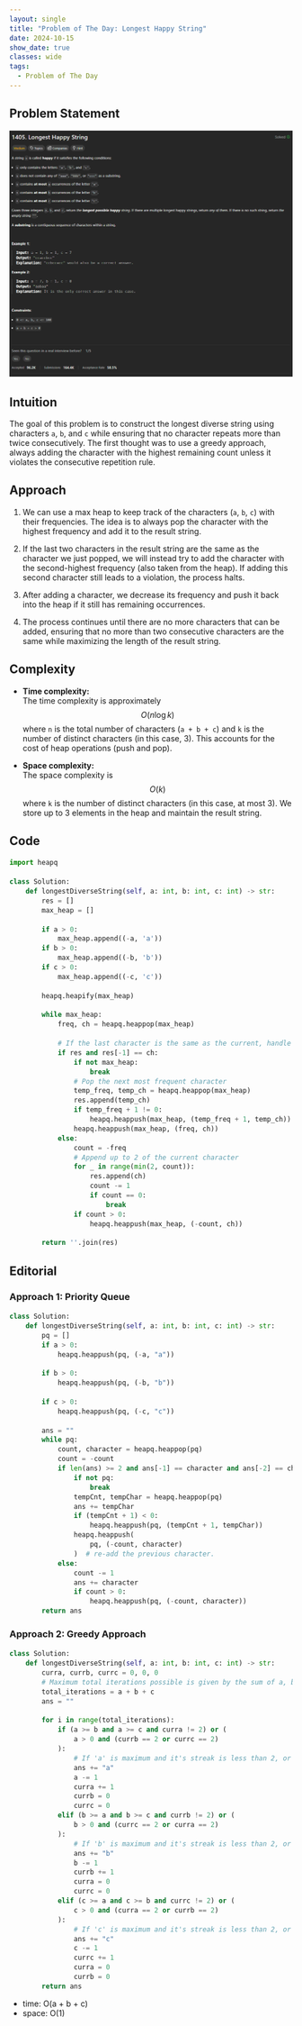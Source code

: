 ```yaml
---
layout: single
title: "Problem of The Day: Longest Happy String"
date: 2024-10-15
show_date: true
classes: wide
tags:
  - Problem of The Day
---
```


## Problem Statement

![problem](/assets/images/2024-10-15_20-48-49-problem-1405.png)

## Intuition

The goal of this problem is to construct the longest diverse string using characters `a`, `b`, and `c` while ensuring that no character repeats more than twice consecutively. The first thought was to use a greedy approach, always adding the character with the highest remaining count unless it violates the consecutive repetition rule.

## Approach

1. We can use a max heap to keep track of the characters (`a`, `b`, `c`) with their frequencies. The idea is to always pop the character with the highest frequency and add it to the result string.
2. If the last two characters in the result string are the same as the character we just popped, we will instead try to add the character with the second-highest frequency (also taken from the heap). If adding this second character still leads to a violation, the process halts.

3. After adding a character, we decrease its frequency and push it back into the heap if it still has remaining occurrences.

4. The process continues until there are no more characters that can be added, ensuring that no more than two consecutive characters are the same while maximizing the length of the result string.

## Complexity

- **Time complexity:**  
  The time complexity is approximately $$O(n \log k)$$ where `n` is the total number of characters (`a + b + c`) and `k` is the number of distinct characters (in this case, 3). This accounts for the cost of heap operations (push and pop).

- **Space complexity:**  
  The space complexity is $$O(k)$$ where `k` is the number of distinct characters (in this case, at most 3). We store up to 3 elements in the heap and maintain the result string.

## Code

```python
import heapq

class Solution:
    def longestDiverseString(self, a: int, b: int, c: int) -> str:
        res = []
        max_heap = []

        if a > 0:
            max_heap.append((-a, 'a'))
        if b > 0:
            max_heap.append((-b, 'b'))
        if c > 0:
            max_heap.append((-c, 'c'))

        heapq.heapify(max_heap)

        while max_heap:
            freq, ch = heapq.heappop(max_heap)

            # If the last character is the same as the current, handle this case
            if res and res[-1] == ch:
                if not max_heap:
                    break
                # Pop the next most frequent character
                temp_freq, temp_ch = heapq.heappop(max_heap)
                res.append(temp_ch)
                if temp_freq + 1 != 0:
                    heapq.heappush(max_heap, (temp_freq + 1, temp_ch))
                heapq.heappush(max_heap, (freq, ch))
            else:
                count = -freq
                # Append up to 2 of the current character
                for _ in range(min(2, count)):
                    res.append(ch)
                    count -= 1
                    if count == 0:
                        break
                if count > 0:
                    heapq.heappush(max_heap, (-count, ch))

        return ''.join(res)
```

## Editorial

### Approach 1: Priority Queue

```python
class Solution:
    def longestDiverseString(self, a: int, b: int, c: int) -> str:
        pq = []
        if a > 0:
            heapq.heappush(pq, (-a, "a"))

        if b > 0:
            heapq.heappush(pq, (-b, "b"))

        if c > 0:
            heapq.heappush(pq, (-c, "c"))

        ans = ""
        while pq:
            count, character = heapq.heappop(pq)
            count = -count
            if len(ans) >= 2 and ans[-1] == character and ans[-2] == character:
                if not pq:
                    break
                tempCnt, tempChar = heapq.heappop(pq)
                ans += tempChar
                if (tempCnt + 1) < 0:
                    heapq.heappush(pq, (tempCnt + 1, tempChar))
                heapq.heappush(
                    pq, (-count, character)
                )  # re-add the previous character.
            else:
                count -= 1
                ans += character
                if count > 0:
                    heapq.heappush(pq, (-count, character))
        return ans
```

### Approach 2: Greedy Approach

```python
class Solution:
    def longestDiverseString(self, a: int, b: int, c: int) -> str:
        curra, currb, currc = 0, 0, 0
        # Maximum total iterations possible is given by the sum of a, b and c.
        total_iterations = a + b + c
        ans = ""

        for i in range(total_iterations):
            if (a >= b and a >= c and curra != 2) or (
                a > 0 and (currb == 2 or currc == 2)
            ):
                # If 'a' is maximum and it's streak is less than 2, or if streak of 'b' or 'c' is 2, then 'a' will be the next character.
                ans += "a"
                a -= 1
                curra += 1
                currb = 0
                currc = 0
            elif (b >= a and b >= c and currb != 2) or (
                b > 0 and (currc == 2 or curra == 2)
            ):
                # If 'b' is maximum and it's streak is less than 2, or if streak of 'a' or 'c' is 2, then 'b' will be the next character.
                ans += "b"
                b -= 1
                currb += 1
                curra = 0
                currc = 0
            elif (c >= a and c >= b and currc != 2) or (
                c > 0 and (curra == 2 or currb == 2)
            ):
                # If 'c' is maximum and it's streak is less than 2, or if streak of 'a' or 'b' is 2, then 'c' will be the next character.
                ans += "c"
                c -= 1
                currc += 1
                curra = 0
                currb = 0
        return ans
```

- time: O(a + b + c)
- space: O(1)
